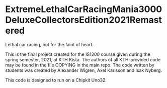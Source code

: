 # ExtremeLethalCarRacingMania3000DeluxeCollectorsEdition2021Remastered
Lethal car racing, not for the faint of heart.

This is the final project created for the IS1200 course given during the spring semester, 2021, at KTH Kista.
The authors of all KTH-provided code may be found in the file COPYING in the main repo.
The code written by students was created by Alexander Wigren, Axel Karlsson and Isak Nyberg.

This code is designed to run on a Chipkit Uno32.
